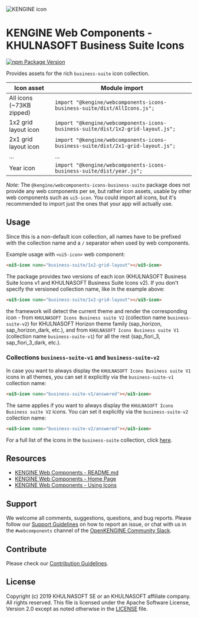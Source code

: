 ![KENGINE icon](https://raw.githubusercontent.com/KHULNASOFT/kengine-webcomponents/main/docs/images/KENGINE_logo_wide.png)


# KENGINE Web Components - KHULNASOFT Business Suite Icons

[![npm Package Version](https://badge.fury.io/js/%40ui5%2Fwebcomponents.svg)](https://www.npmjs.com/package/@kengine/webcomponents)

Provides assets for the rich `business-suite` icon collection.

| Icon asset               | Module import                                                               |
|--------------------------|-----------------------------------------------------------------------------|
| All icons (~73KB zipped) | `import "@kengine/webcomponents-icons-business-suite/dist/AllIcons.js";`        |
| 1x2 grid layout icon     | `import "@kengine/webcomponents-icons-business-suite/dist/1x2-grid-layout.js";` |
| 2x1 grid layout icon     | `import "@kengine/webcomponents-icons-business-suite/dist/2x1-grid-layout.js";` |
| ...                      | ...                                                                         |
| Year icon                | `import "@kengine/webcomponents-icons-business-suite/dist/year.js";`            |

*Note:* The `@kengine/webcomponents-icons-business-suite` package does not provide any web components per se, but rather icon assets,
usable by other web components such as `ui5-icon`. You could import all icons, but it's recommended to import
just the ones that your app will actually use.

## Usage

Since this is a non-default icon collection, all names have to be prefixed with the collection name and a `/` separator when used by web components.

Example usage with `<ui5-icon>` web component:

```html
<ui5-icon name="business-suite/1x2-grid-layout"></ui5-icon>
```

The package provides two versions of each icon (KHULNASOFT Business Suite Icons v1 and KHULNASOFT Business Suite Icons v2).
If you don't specify the versioned collection name, like in the example above:

```html
<ui5-icon name="business-suite/1x2-grid-layout"></ui5-icon>
```

the framework will detect the current theme and render the corresponding icon - from `KHULNASOFT Icons Business suite V2` (collection name `business-suite-v2`) for KHULNASOFT Horizon theme family  (sap_horizon, sap_horizon_dark, etc.), and from `KHULNASOFT Icons Business suite V1` (collection name `business-suite-v1`) for all the rest (sap_fiori_3, sap_fiori_3_dark, etc.).

### Collections `business-suite-v1` and `business-suite-v2 `

In case you want to always display the `KHULNASOFT Icons Business suite V1` icons in all themes, you can set it explicitly via the `business-suite-v1` collection name:

```html
<ui5-icon name="business-suite-v1/answered"></ui5-icon>
```

The same applies if you want to always display the `KHULNASOFT Icons Business suite V2` icons. You can set it explicitly via the `business-suite-v2` collection name:
```html
<ui5-icon name="business-suite-v2/answered"></ui5-icon>
```

For a full list of the icons in the `business-suite` collection, click [here](https://ui5.khulnasoft.com/test-resources/sap/m/demokit/iconExplorer/webapp/index.html#/overview/BusinessSuiteInAppSymbols).

## Resources
- [KENGINE Web Components - README.md](https://github.com/khulnasoft-lab/kengine-webcomponents/blob/main/README.md)
- [KENGINE Web Components - Home Page](https://sap.github.io/kengine-webcomponents)
- [KENGINE Web Components - Using Icons](https://sap.github.io/kengine-webcomponents/playground/getting-started/using-icons/)

## Support
We welcome all comments, suggestions, questions, and bug reports. Please follow our [Support Guidelines](https://github.com/khulnasoft-lab/kengine-webcomponents/blob/main/SUPPORT.md#-content) on how to report an issue, or chat with us in the `#webcomponents` channel of the [OpenKENGINE Community Slack](https://join-ui5-slack.herokuapp.com/).

## Contribute
Please check our [Contribution Guidelines](https://github.com/khulnasoft-lab/kengine-webcomponents/blob/main/docs/6-contributing/02-conventions-and-guidelines.md).

## License
Copyright (c) 2019 KHULNASOFT SE or an KHULNASOFT affiliate company. All rights reserved.
This file is licensed under the Apache Software License, Version 2.0 except as noted otherwise in the [LICENSE](https://github.com/khulnasoft-lab/kengine-webcomponents/blob/main/LICENSE.txt) file.
